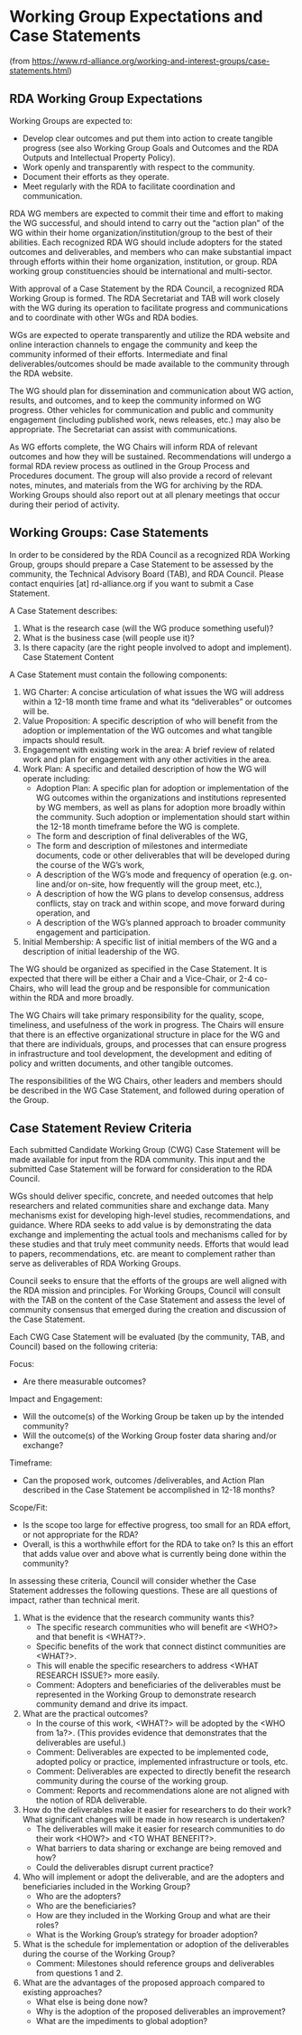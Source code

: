# Working Group Expectations and Case Statements

(from <https://www.rd-alliance.org/working-and-interest-groups/case-statements.html>)

## RDA Working Group Expectations

Working Groups are expected to:

- Develop clear outcomes and put them into action to create tangible
  progress (see also Working Group Goals and Outcomes and the RDA
  Outputs and Intellectual Property Policy).
- Work openly and transparently with respect to the community.
- Document their efforts as they operate.
- Meet regularly with the RDA to facilitate coordination and
  communication.

RDA WG members are expected to commit their time and effort to making
the WG successful, and should intend to carry out the “action plan” of
the WG within their home organization/institution/group to the best of
their abilities. Each recognized RDA WG should include adopters for
the stated outcomes and deliverables, and members who can make
substantial impact through efforts within their home organization,
institution, or group. RDA working group constituencies should be
international and multi-sector.

With approval of a Case Statement by the RDA Council, a recognized RDA
Working Group is formed. The RDA Secretariat and TAB will work closely
with the WG during its operation to facilitate progress and
communications and to coordinate with other WGs and RDA bodies.

WGs are expected to operate transparently and utilize the RDA website
and online interaction channels to engage the community and keep the
community informed of their efforts. Intermediate and final
deliverables/outcomes should be made available to the community
through the RDA website.

The WG should plan for dissemination and communication about WG
action, results, and outcomes, and to keep the community informed on
WG progress. Other vehicles for communication and public and community
engagement (including published work, news releases, etc.) may also be
appropriate. The Secretariat can assist with communications.

As WG efforts complete, the WG Chairs will inform RDA of relevant
outcomes and how they will be sustained. Recommendations will undergo
a formal RDA review process as outlined in the Group Process and
Procedures document. The group will also provide a record of relevant
notes, minutes, and materials from the WG for archiving by the
RDA. Working Groups should also report out at all plenary meetings
that occur during their period of activity.

## Working Groups: Case Statements

In order to be considered by the RDA Council as a recognized RDA
Working Group, groups should prepare a Case Statement to be assessed
by the community, the Technical Advisory Board (TAB), and RDA
Council. Please contact enquiries [at] rd-alliance.org if you want to
submit a Case Statement.

A Case Statement describes:

1. What is the research case (will the WG produce something useful)?
2. What is the business case (will people use it)?
3. Is there capacity (are the right people involved to adopt and
   implement).  Case Statement Content

 A Case Statement must contain the following components:

1. WG Charter: A concise articulation of what issues the WG will
   address within a 12-18 month time frame and what its “deliverables”
   or outcomes will be.
2. Value Proposition: A specific description of who will benefit from
   the adoption or implementation of the WG outcomes and what tangible
   impacts should result.
3. Engagement with existing work in the area: A brief review of
   related work and plan for engagement with any other activities in
   the area.
4. Work Plan: A specific and detailed description of how the WG will
   operate including:
    - Adoption Plan: A specific plan for adoption or implementation of
      the WG outcomes within the organizations and institutions
      represented by WG members, as well as plans for adoption more
      broadly within the community. Such adoption or implementation
      should start within the 12-18 month timeframe before the WG is
      complete.
    - The form and description of final deliverables of the WG, 
    - The form and description of milestones and intermediate
      documents, code or other deliverables that will be developed
      during the course of the WG’s work,
    - A description of the WG’s mode and frequency of operation
      (e.g. on-line and/or on-site, how frequently will the group
      meet, etc.),
    - A description of how the WG plans to develop consensus, address
      conflicts, stay on track and within scope, and move forward
      during operation, and
    - A description of the WG’s planned approach to broader community
      engagement and participation.
6. Initial Membership: A specific list of initial members of the WG
   and a description of initial leadership of the WG.

The WG should be organized as specified in the Case Statement. It is
expected that there will be either a Chair and a Vice-Chair, or 2-4
co-Chairs, who will lead the group and be responsible for
communication within the RDA and more broadly.

The WG Chairs will take primary responsibility for the quality, scope,
timeliness, and usefulness of the work in progress. The Chairs will
ensure that there is an effective organizational structure in place
for the WG and that there are individuals, groups, and processes that
can ensure progress in infrastructure and tool development, the
development and editing of policy and written documents, and other
tangible outcomes.

The responsibilities of the WG Chairs, other leaders and members
should be described in the WG Case Statement, and followed during
operation of the Group.

## Case Statement Review Criteria

Each submitted Candidate Working Group (CWG) Case Statement will be
made available for input from the RDA community. This input and the
submitted Case Statement will be forward for consideration to the RDA
Council.

WGs should deliver specific, concrete, and needed outcomes that help
researchers and related communities share and exchange data. Many
mechanisms exist for developing high-level studies, recommendations,
and guidance. Where RDA seeks to add value is by demonstrating the
data exchange and implementing the actual tools and mechanisms called
for by these studies and that truly meet community needs. Efforts that
would lead to papers, recommendations, etc. are meant to complement
rather than serve as deliverables of RDA Working Groups.

Council seeks to ensure that the efforts of the groups are well
aligned with the RDA mission and principles. For Working Groups,
Council will consult with the TAB on the content of the Case Statement
and assess the level of community consensus that emerged during the
creation and discussion of the Case Statement.

Each CWG Case Statement will be evaluated (by the community, TAB, and
Council) based on the following criteria:

Focus:

- Are there measurable outcomes?

Impact and Engagement:

- Will the outcome(s) of the Working Group be taken up by the intended
  community?
- Will the outcome(s) of the Working Group foster data sharing and/or
  exchange?

Timeframe:

- Can the proposed work, outcomes /deliverables, and Action Plan
  described in the Case Statement be accomplished in 12-18 months?

Scope/Fit:

- Is the scope too large for effective progress, too small for an RDA
  effort, or not appropriate for the RDA?
- Overall, is this a worthwhile effort for the RDA to take on? Is this
  an effort that adds value over and above what is currently being
  done within the community?

In assessing these criteria, Council will consider whether the Case
Statement addresses the following questions. These are all questions
of impact, rather than technical merit.

1. What is the evidence that the research community wants this?
    - The specific research communities who will benefit are <WHO?>
      and that benefit is <WHAT?>.
    - Specific benefits of the work that connect distinct communities
      are <WHAT?>.
    - This will enable the specific researchers to address <WHAT
      RESEARCH ISSUE?> more easily.
    - Comment: Adopters and beneficiaries of the deliverables must be
      represented in the Working Group to demonstrate research
      community demand and drive its impact.
2. What are the practical outcomes?
    - In the course of this work, <WHAT?> will be adopted by the <WHO
      from 1a?>.  (This provides evidence that demonstrates that the
      deliverables are useful.)
    - Comment: Deliverables are expected to be implemented code,
      adopted policy or practice, implemented infrastructure or tools,
      etc.
    - Comment: Deliverables are expected to directly benefit the
      research community during the course of the working group.
    - Comment: Reports and recommendations alone are not aligned with
      the notion of RDA deliverable.
3. How do the deliverables make it easier for researchers to do their
   work?  What significant changes will be made in how research is
   undertaken?
    - The deliverables will make it easier for research communities to
      do their work <HOW?> and <TO WHAT BENEFIT?>.
    - What barriers to data sharing or exchange are being removed and how?
    - Could the deliverables disrupt current practice?
4. Who will implement or adopt the deliverable, and are the adopters
   and beneficiaries included in the Working Group?
    - Who are the adopters?
    - Who are the beneficiaries?
    - How are they included in the Working Group and what are their roles?
    - What is the Working Group’s strategy for broader adoption?
5. What is the schedule for implementation or adoption of the
   deliverables during the course of the Working Group?
    - Comment: Milestones should reference groups and deliverables
      from questions 1 and 2.
6. What are the advantages of the proposed approach compared to
   existing approaches?
    - What else is being done now?
    - Why is the adoption of the proposed deliverables an improvement?
    - What are the impediments to global adoption?
 